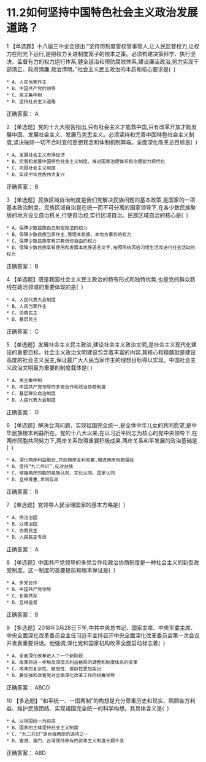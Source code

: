# 11.2如何坚持中国特色社会主义政治发展道路？

1 【单选题】十八届三中全会提出:“坚持用制度管权管事管人,让人民监督权力,让权力在阳光下运行,是把权力关进制度笼子的根本之策。必须构建决策科学、执行坚决、监督有力的权力运行体系,健全惩治和预防腐败体系,建设廉洁政治,努力实现干部清正、政府清廉,政治清明。”社会主义民主政治的本质和核心要求是(  )   

    * A、人民当家作主
    * B、中国共产党的领导
    * C、民主集中制
    * D、坚持社会主义道路
正确答案： A    

2 【单选题】党的十九大报告指出,只有社会主义才能救中国,只有改革开放才能发展中国、发展社会主义、发展马克思主义。必须坚持和完善中国特色社会主义制度,坚决破除一切不合时宜的思想观念和体制机制弊端。全面深化改革总目标是(  )   

    * A、发展社会主义市场经济
    * B、完善和发展中国特色社会主义制度、推进国家治理体系和治理能力现代化
    * C、巩固社会主义制度
    * D、实现中华民族伟大复兴
正确答案： B    

3 【单选题】民族区域自治制度是我们党解决民族问题的基本政策,是国家的一项基本政治制度。民族区域自治是在统一而不可分离的国家领导下,在各少数民族聚居的地方设立自治机关,行使自治权,实行区域自治。民族区域自治的核心是(  )   

    * A、保障少数民族自己制定宪法的权力
    * B、保障少数民族当家作主,管理本民族、本地方事务的权力
    * C、保障少数民族享有宗教信仰自由的权力
    * D、保障少数民族享有使用和发展本民族语言文字,按照传统风俗习惯生活及进行社会活动的权力
正确答案： B    

4 【单选题】既是我国社会主义民主政治的特有形式和独特优势,也是党的群众路线在政治领域的重要体现的是(  )   

    * A、人民代表大会制度
    * B、人民当家作主
    * C、协商民主
    * D、基层民主
正确答案： C    

5 【单选题】发展社会主义民主政治,建设社会主义政治文明,是社会主义现代化建设的重要目标。社会主义政治文明建设包含着丰富的内容,其核心和精髓就是建设高度的社会主义民主,保证最广大人民当家作主的理想目标得以实现。中国社会主义政治文明最为重要的制度载体是( )   

    * A、民主集中制
    * B、中国共产党领导的多党合作和政治协商制度
    * C、基层群众自治制度
    * D、人民代表大会制度
正确答案： D    

6 【单选题】解决台湾问题、实现祖国完全统一,是全体中华儿女的共同愿望,是中华民族根本利益所在。党的十八大以来,在以习近平同志为核心的党中央领导下,在两岸同胞共同努力下,两岸关系取得重要积极成果,两岸关系和平发展的政治基础是(  )   

    * A、深化两岸利益融合,共创两岸互利双赢,增进两岸同胞福祉
    * B、坚持“九二共识”,反对台独
    * C、增强两岸同胞的民族认同、文化认同、国家认同
    * D、互相尊重,求同存异
正确答案： B    

7 【单选题】党领导人民治理国家的基本方略是(  )   

    * A、依法治国
    * B、以德治国
    * C、协商民主
    * D、人民民主专政
正确答案： A    

8 【单选题】中国共产党领导的多党合作和政治协商制度是一种社会主义的新型政党制度。这一制度的首要提前和根本保证是(  )   

    * A、多党合作
    * B、中国共产党领导
    * C、长期共存
    * D、互相监督
正确答案： B    

9 【多选题】2018年3月28日下午,中共中央总书记、国家主席、中央军委主席、中央全面深化改革委员会主任习近平主持召开中央全面深化改革委员会第一次会议并发表重要讲话。他强调,深化党和国家机构改革全面启动标志着(  )   

    * A、全面深化改革进入了一个新阶段
    * B、改革将进一步触及深层次利益格局的调整和制度体系的变革
    * C、改革的复杂性、敏感性、艰巨性更加突出
    * D、要加强和改善党对全面深化改革工作的统筹领导
正确答案： ABCD    

10 【多选题】“和平统一、一国两制”的构想是充分尊重历史和现实、照顾各方利益、维护民族团结、实现祖国完全统一的科学构想。其具体含义是(  )   

    * A、以祖国统一为前提
    * B、国家的主体坚持社会主义制度
    * C、“九二共识”是台海两岸的选项之一
    * D、香港、澳门、台湾保持原有的资本主义制度长期不变
正确答案： ABD    

